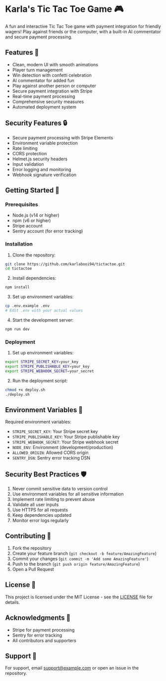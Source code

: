 # Karla's Tic Tac Toe Game 🎮

A fun and interactive Tic Tac Toe game with payment integration for friendly wagers! Play against friends or the computer, with a built-in AI commentator and secure payment processing.

## Features 🌟

- Clean, modern UI with smooth animations
- Player turn management
- Win detection with confetti celebration
- AI commentator for added fun
- Play against another person or computer
- Secure payment integration with Stripe
- Real-time payment processing
- Comprehensive security measures
- Automated deployment system

## Security Features 🔒

- Secure payment processing with Stripe Elements
- Environment variable protection
- Rate limiting
- CORS protection
- Helmet.js security headers
- Input validation
- Error logging and monitoring
- Webhook signature verification

## Getting Started 🚀

### Prerequisites

- Node.js (v14 or higher)
- npm (v6 or higher)
- Stripe account
- Sentry account (for error tracking)

### Installation

1. Clone the repository:
```bash
git clone https://github.com/karlabooi94/tictactoe.git
cd tictactoe
```

2. Install dependencies:
```bash
npm install
```

3. Set up environment variables:
```bash
cp .env.example .env
# Edit .env with your actual values
```

4. Start the development server:
```bash
npm run dev
```

### Deployment

1. Set up environment variables:
```bash
export STRIPE_SECRET_KEY=your_key
export STRIPE_PUBLISHABLE_KEY=your_key
export STRIPE_WEBHOOK_SECRET=your_secret
```

2. Run the deployment script:
```bash
chmod +x deploy.sh
./deploy.sh
```

## Environment Variables 📝

Required environment variables:
- `STRIPE_SECRET_KEY`: Your Stripe secret key
- `STRIPE_PUBLISHABLE_KEY`: Your Stripe publishable key
- `STRIPE_WEBHOOK_SECRET`: Your Stripe webhook secret
- `NODE_ENV`: Environment (development/production)
- `ALLOWED_ORIGIN`: Allowed CORS origin
- `SENTRY_DSN`: Sentry error tracking DSN

## Security Best Practices 🛡️

1. Never commit sensitive data to version control
2. Use environment variables for all sensitive information
3. Implement rate limiting to prevent abuse
4. Validate all user inputs
5. Use HTTPS for all requests
6. Keep dependencies updated
7. Monitor error logs regularly

## Contributing 🤝

1. Fork the repository
2. Create your feature branch (`git checkout -b feature/AmazingFeature`)
3. Commit your changes (`git commit -m 'Add some AmazingFeature'`)
4. Push to the branch (`git push origin feature/AmazingFeature`)
5. Open a Pull Request

## License 📄

This project is licensed under the MIT License - see the [LICENSE](LICENSE) file for details.

## Acknowledgments 🙏

- Stripe for payment processing
- Sentry for error tracking
- All contributors and supporters

## Support 💬

For support, email support@example.com or open an issue in the repository. 